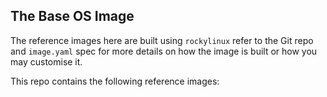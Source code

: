 ## The Base OS Image
The reference images here are built using `rockylinux` refer to the Git repo and `image.yaml` spec for more details on how the image is built or how you may customise it.

This repo contains the following reference images: